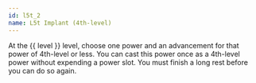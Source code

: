 ```yaml
---
id: l5t_2
name: L5t Implant (4th-level)
---
```

At the {{ level }} level, choose one power and an advancement for that power of 4th-level or less. You can cast this
power once as a 4th-level power without expending a power slot. You must finish a long rest before you can do so again.
